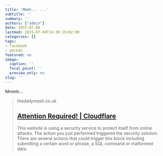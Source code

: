 ```yaml
---
title: 'Mmmh... ...'
subtitle: ''
summary: ''
authors: ["admin"]
date: 2015-07-08
lastmod: 2015-07-08T14:38:15+02:00
categories: []
tags:
- facebook
- german
featured: no
image:
  caption: ''
  focal_point: ''
  preview_only: no
slug: ''
---
```

Mmmh...
> thedailymash.co.uk
> ## [Attention Required! | Cloudflare](http://www.thedailymash.co.uk/news/international/greeks-apologise-with-huge-horse-2012051527146)
>
>This website is using a security service to protect itself from online attacks. The action you just performed triggered the security solution. There are several actions that could trigger this block including submitting a certain word or phrase, a SQL command or malformed data.



